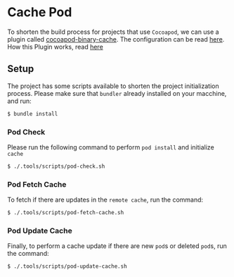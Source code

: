 # Cache Pod

To shorten the build process for projects that use `Cocoapod`, we can use a plugin called [cocoapod-binary-cache](https://github.com/grab/cocoapods-binary-cache.git). The configuration can be read [here](https://github.com/grab/cocoapods-binary-cache/blob/master/docs/configure_cocoapods_binary_cache.md). How this Plugin works, read [here](https://github.com/grab/cocoapods-binary-cache/blob/master/docs/how_it_works.md)

## Setup

The project has some scripts available to shorten the project initialization process. Please make sure that `bundler` already installed on your macchine, and run:

```bash
$ bundle install
```

### Pod Check
Please run the following command to perform `pod install` and initialize `cache`

```bash
$ ./.tools/scripts/pod-check.sh
```

### Pod Fetch Cache
To fetch if there are updates in the `remote cache`, run the command:

```bash
$ ./.tools/scripts/pod-fetch-cache.sh
```

### Pod Update Cache
Finally, to perform a cache update if there are new `pod`s or deleted `pod`s, run the command:

```bash
$ ./.tools/scripts/pod-update-cache.sh
```